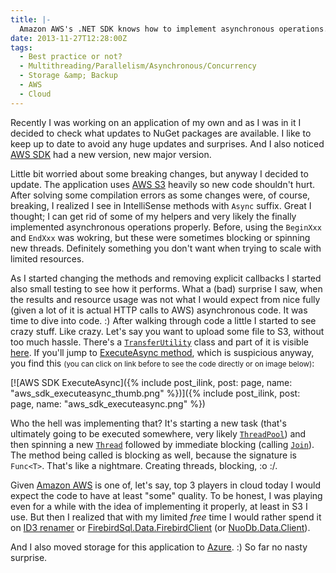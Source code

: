 ```yaml
---
title: |-
  Amazon AWS's .NET SDK knows how to implement asynchronous operations. Not!
date: 2013-11-27T12:28:00Z
tags:
  - Best practice or not?
  - Multithreading/Parallelism/Asynchronous/Concurrency
  - Storage &amp; Backup
  - AWS
  - Cloud
---
```

Recently I was working on an application of my own and as I was in it I decided to check what updates to NuGet packages are available. I like to keep up to date to avoid any huge updates and surprises. And I also noticed [AWS SDK][1] had a new version, new major version.

Little bit worried about some breaking changes, but anyway I decided to update. The application uses [AWS S3][2] heavily so new code shouldn't hurt. After solving some compilation errors as some changes were, of course, breaking, I realized I see in IntelliSense methods with `Async` suffix. Great I thought; I can get rid of some of my helpers and very likely the finally implemented asynchronous operations properly. Before, using the `BeginXxx` and `EndXxx` was wokring, but these were sometimes blocking or spinning new threads. Definitely something you don't want when trying to scale with limited resources.

<!-- excerpt -->

As I started changing the methods and removing explicit callbacks I started also small testing to see how it performs. What a (bad) surprise I saw, when the results and resource usage was not what I would expect from nice fully (given a lot of it is actual HTTP calls to AWS) asynchronous code. It was time to dive into code. :) After walking through code a little I started to see crazy stuff. Like crazy. Let's say you want to upload some file to S3, without too much hassle. There's a [`TransferUtility`][3] class and part of it is visible [here][4]. If you'll jump to [ExecuteAsync method][5], which is suspicious anyway, you find this <small>(you can click on link before to see the code directly or on image below)</small>:

[![AWS SDK ExecuteAsync]({% include post_ilink, post: page, name: "aws_sdk_executeasync_thumb.png" %})]({% include post_ilink, post: page, name: "aws_sdk_executeasync.png" %})

Who the hell was implementing that? It's starting a new task (that's ultimately going to be executed somewhere, very likely [`ThreadPool`][6]) and then spinning a new [`Thread`][7] followed by immediate blocking (calling [`Join`][8]). The method being called is blocking as well, because the signature is `Func<T>`. That's like a nightmare. Creating threads, blocking, :o :/.

Given [Amazon AWS][9] is one of, let's say, top 3 players in cloud today I would expect the code to have at least "some" quality. To be honest, I was playing even for a while with the idea of implementing it properly, at least in S3 I use. But then I realized that with my limited _free_ time I would rather spend it on [ID3 renamer][10] or [FirebirdSql.Data.FirebirdClient][11] (or [NuoDb.Data.Client][12]).

And I also moved storage for this application to [Azure][13]. :) So far no nasty surprise.

[1]: http://www.nuget.org/packages/AWSSDK/
[2]: http://aws.amazon.com/s3/
[3]: http://docs.aws.amazon.com/sdkfornet1/latest/apidocs/html/T_Amazon_S3_Transfer_TransferUtility.htm
[4]: https://github.com/aws/aws-sdk-net/blob/10fef6f83449b416044573b0cf39ea3c6621edd7/AWSSDK_DotNet45/Amazon.S3/Transfer/TransferUtility.async.cs#L142
[5]: https://github.com/aws/aws-sdk-net/blob/10fef6f83449b416044573b0cf39ea3c6621edd7/AWSSDK_DotNet45/Amazon.S3/Transfer/TransferUtility.async.cs#L344
[6]: http://msdn.microsoft.com/en-us/library/system.threading.threadpool(v=vs.110).aspx
[7]: http://msdn.microsoft.com/en-us/library/system.threading.thread(v=vs.110).aspx
[8]: http://msdn.microsoft.com/en-us/library/system.threading.thread.join(v=vs.110).aspx
[9]: http://aws.amazon.com/
[10]: http://www.id3renamer.com
[11]: https://github.com/cincuranet/FirebirdSql.Data.FirebirdClient
[12]: https://github.com/nuodb/nuodb-dotnet
[13]: http://www.windowsazure.com/